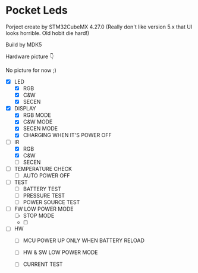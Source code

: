 # Pocket Leds

Porject create by STM32CubeMX 4.27.0 (Really don't like version 5.x that UI looks horrible. Old hobit die hard!)

Build by MDK5

Hardware picture  👇

No picture for now ;)

- [x] LED
  - [x] RGB
  - [x] C&W
  - [x] SECEN
- [x] DISPLAY
  - [x] RGB MODE
  - [x] C&W MODE
  - [x] SECEN MODE
  - [x] CHARGING WHEN IT'S POWER OFF
- [ ] IR
  - [x] RGB
  - [x] C&W
  - [ ] SECEN
- [ ] TEMPERATURE CHECK
  - [ ] AUTO POWER OFF
- [ ] TEST
  - [ ] BATTERY TEST
  - [ ] PRESSURE TEST
  - [ ] POWER SOURCE TEST
- [ ] FW LOW POWER MODE
  - [ ] STOP MODE  
  - [ ] 
- [ ] HW
  - [ ] MCU POWER UP ONLY WHEN BATTERY RELOAD
  - [ ] HW & SW LOW POWER MODE
  - [ ] CURRENT TEST 

